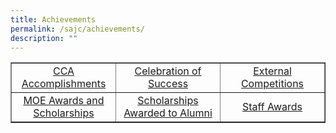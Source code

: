 ```yaml
---
title: Achievements
permalink: /sajc/achievements/
description: ""
---
```

<table style="border-collapse: collapse; width: 100%;" border="1">
<tbody>
<tr>
<td style="width: 33.3333%; text-align: center;"><a href="/sajc/achievements/cca-accomplishments">CCA Accomplishments</a></td>
<td style="width: 33.3333%; text-align: center;"><a href="/sajc/achievements/cca-accomplishments">Celebration of Success</a></td>
<td style="width: 33.3333%; text-align: center;"><a href="/sajc/achievements/cca-accomplishments">External Competitions</a></td>
</tr>
<tr>
<td style="width: 33.3333%; text-align: center;"><a href="/sajc/achievements/cca-accomplishments">MOE Awards and Scholarships</a></td>
<td style="width: 33.3333%; text-align: center;"><a href="/sajc/achievements/cca-accomplishments">Scholarships Awarded to Alumni</a></td>
<td style="width: 33.3333%; text-align: center;"><a href="/sajc/achievements/cca-accomplishments">Staff Awards</a></td>
</tr>
</tbody>
</table>
